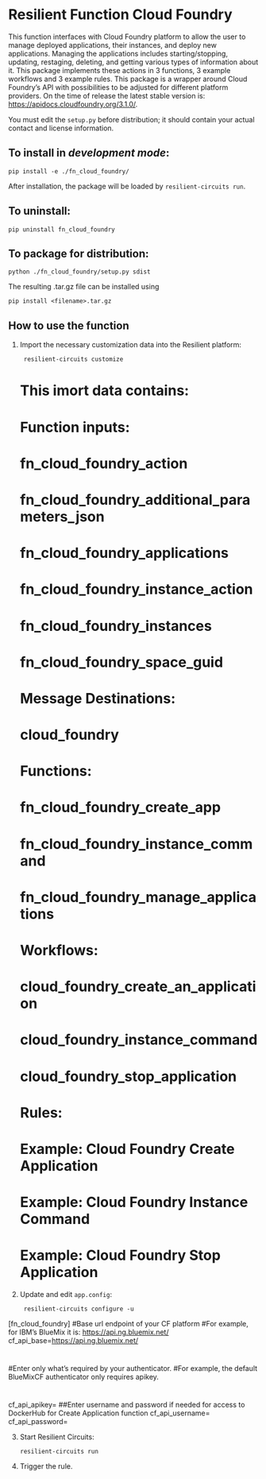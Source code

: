 # Resilient Function Cloud Foundry

This function interfaces with Cloud Foundry platform to allow the user to manage deployed applications, their instances, and deploy new applications. Managing the applications includes starting/stopping, updating, restaging, deleting, and getting various types of information about it. This package implements these actions in 3 functions, 3 example workflows and 3 example rules.
This package is a wrapper around Cloud Foundry’s API with possibilities to be adjusted for different platform providers. On the time of release the latest stable version is: https://apidocs.cloudfoundry.org/3.1.0/. 


You must edit the `setup.py` before distribution;
it should contain your actual contact and license information.

## To install in *development mode*:

    pip install -e ./fn_cloud_foundry/

After installation, the package will be loaded by `resilient-circuits run`.


## To uninstall:

    pip uninstall fn_cloud_foundry


## To package for distribution:

    python ./fn_cloud_foundry/setup.py sdist

The resulting .tar.gz file can be installed using

    pip install <filename>.tar.gz

## How to use the function

1. Import the necessary customization data into the Resilient platform:

		resilient-circuits customize
    # This imort data contains:
    #   Function inputs:
    #     fn_cloud_foundry_action
    #     fn_cloud_foundry_additional_parameters_json
    #     fn_cloud_foundry_applications
    #     fn_cloud_foundry_instance_action
    #     fn_cloud_foundry_instances
    #     fn_cloud_foundry_space_guid
    #   Message Destinations:
    #     cloud_foundry
    #   Functions:
    #     fn_cloud_foundry_create_app
    #     fn_cloud_foundry_instance_command
    #     fn_cloud_foundry_manage_applications
    #   Workflows:
    #     cloud_foundry_create_an_application
    #     cloud_foundry_instance_command
    #     cloud_foundry_stop_application
    #   Rules:
    #     Example: Cloud Foundry Create Application
    #     Example: Cloud Foundry Instance Command
    #     Example: Cloud Foundry Stop Application
		
2. Update and edit `app.config`:

		resilient-circuits configure -u
[fn_cloud_foundry]
#Base url endpoint of your CF platform
#For example, for IBM’s BlueMix it is: https://api.ng.bluemix.net/
cf_api_base=https://api.ng.bluemix.net/
#
#Enter only what’s required by your authenticator.
#For example, the default BlueMixCF authenticator only requires apikey.
#
cf_api_apikey=
##Enter username and password if needed for access to DockerHub for Create Application function
cf_api_username=
cf_api_password=


3. Start Resilient Circuits:
    ```
    resilient-circuits run
    ```

4. Trigger the rule.
